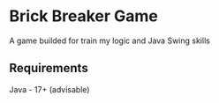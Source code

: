 # Brick Breaker Game

A game builded for train my logic and Java Swing skills

## Requirements

Java - 17+ (advisable)
